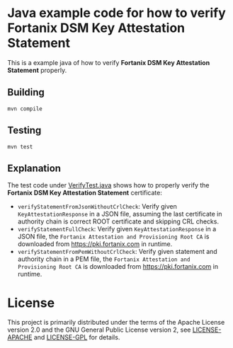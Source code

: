# Java example code for how to verify Fortanix DSM Key Attestation Statement

This is a example java of how to verify **Fortanix DSM Key Attestation Statement** properly.

## Building

`mvn compile`

## Testing

`mvn test`

## Explanation

The test code under [VerifyTest.java](src/test/java/com/fortanix/keyattestationstatementverifier/VerifyTest.java)
shows how to properly verify the  **Fortanix DSM Key Attestation Statement** certificate:

- `verifyStatementFromJsonWithoutCrlCheck`: Verify given `KeyAttestationResponse` in a JSON file, assuming the last certificate in authority chain is correct ROOT certificate and skipping CRL checks.
- `verifyStatementFullCheck`: Verify given `KeyAttestationResponse` in a JSON file, the `Fortanix Attestation and Provisioning Root CA` is downloaded from https://pki.fortanix.com in runtime.
- `verifyStatementFromPemWithoutCrlCheck`: Verify given statement and authority chain in a PEM file, the `Fortanix Attestation and Provisioning Root CA` is downloaded from https://pki.fortanix.com in runtime.

# License

This project is primarily distributed under the terms of the Apache License
version 2.0 and the GNU General Public License version 2, see
[LICENSE-APACHE](./LICENSE-APACHE) and [LICENSE-GPL](./LICENSE-GPL) for
details.